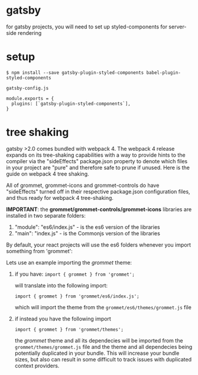 # gatsby

for gatsby projects, you will need to set up styled-components for server-side rendering

# setup

`$ npm install --save gatsby-plugin-styled-components babel-plugin-styled-components`

`gatsby-config.js`

```
module.exports = {
  plugins: [`gatsby-plugin-styled-components`],
}

```
# tree shaking
gatsby >2.0 comes bundled with webpack 4. The webpack 4 release expands on its tree-shaking capabilities with a way to provide hints to the compiler via the "sideEffects" package.json property to denote which files in your project are "pure" and therefore safe to prune if unused. Here is the guide on webpack 4 tree shaking.

All of grommet, grommet-icons and grommet-controls do have "sideEffects" turned off in their respective package.json configuration files, and thus ready for webpack 4 tree-shaking.

**IMPORTANT**: the **grommet/grommet-controls/grommet-icons** libraries are installed in two separate folders:
1. "module": "es6/index.js" - is the es6 version of the libraries
2. "main": "index.js" - is the Commonjs version of the libraries
  
By default, your react projects will use the es6 folders whenever you import something from 'grommet':

Lets use an example importing the *grommet* theme:

1. if you have:
`import { grommet } from 'grommet';` 

    will translate into the following import: 

    `import { grommet } from 'grommet/es6/index.js';`

    which will import the theme from the 
    `grommet/es6/themes/grommet.js` file

2. if instead you have the following import 

    `import { grommet } from 'grommet/themes';`

    the *grommet* theme and all its dependecies will be imported from the `grommet/themes/grommet.js` file and the theme and all dependecies being potentially duplicated in your bundle. This will increase your bundle sizes, but also can result in some difficult to track issues with duplicated context providers. 

